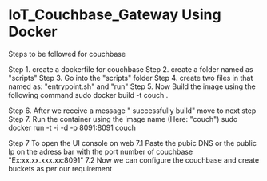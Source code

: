 # IoT_Couchbase_Gateway Using Docker 

Steps to be followed for couchbase
 
Step 1. create a  dockerfile for couchbase
Step 2. create a folder named as "scripts"
Step 3. Go into the "scripts" folder
Step 4. create two files in that named as: "entrypoint.sh" and "run"
Step 5. Now Build the image using the following command
        sudo docker build -t couch .
        
Step 6. After we receive a message " successfully build" move to next step
Step 7. Run the container using the image name (Here: "couch")
        sudo docker run -t -i -d -p 8091:8091 couch

Step 7   To open the UI console on web 
     7.1 Paste the pubic DNS or the public Ip on the adress bar with the port number of couchbase "Ex:xx.xx.xxx.xx:8091"
     7.2 Now we can configure the couchbase and create buckets as per our requirement


